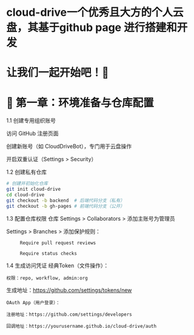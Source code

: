 # cloud-drive一个优秀且大方的个人云盘，其基于github page 进行搭建和开发
# 让我们一起开始吧！🤳
# 🌟 第一章：环境准备与仓库配置
1.1 创建专用组织账号


访问 GitHub 注册页面


创建新账号（如 CloudDriveBot），专门用于云盘操作


开启双重认证（Settings > Security）


1.2 创建私有仓库
```bash
# 创建并初始化仓库
git init cloud-drive
cd cloud-drive
git checkout -b backend  # 后端代码分支（私有）
git checkout -b gh-pages # 前端代码分支（公开）
```

1.3 配置仓库权限
仓库 Settings > Collaborators > 添加主账号为管理员

Settings > Branches > 添加保护规则：
```
     Require pull request reviews

     Require status checks
```

1.4 生成访问凭证
经典Token（文件操作）：
```
权限：repo, workflow, admin:org
```
生成地址：https://github.com/settings/tokens/new
```
OAuth App（用户登录）：

注册地址：https://github.com/settings/developers

回调地址：https://yourusername.github.io/cloud-drive/auth

